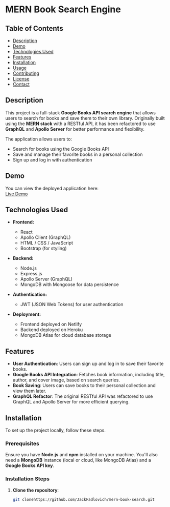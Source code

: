 # MERN Book Search Engine

## Table of Contents

- [Description](#description)
- [Demo](#demo)
- [Technologies Used](#technologies-used)
- [Features](#features)
- [Installation](#installation)
- [Usage](#usage)
- [Contributing](#contributing)
- [License](#license)
- [Contact](#contact)

## Description

This project is a full-stack **Google Books API search engine** that allows users to search for books and save them to their own library. Originally built using the **MERN stack** with a RESTful API, it has been refactored to use **GraphQL** and **Apollo Server** for better performance and flexibility.

The application allows users to:
- Search for books using the Google Books API
- Save and manage their favorite books in a personal collection
- Sign up and log in with authentication

## Demo

You can view the deployed application here:  
[Live Demo](https://mern-book-search-nqrw.onrender.com/)

## Technologies Used

- **Frontend:**
  - React
  - Apollo Client (GraphQL)
  - HTML / CSS / JavaScript
  - Bootstrap (for styling)
  
- **Backend:**
  - Node.js
  - Express.js
  - Apollo Server (GraphQL)
  - MongoDB with Mongoose for data persistence

- **Authentication:**
  - JWT (JSON Web Tokens) for user authentication

- **Deployment:**
  - Frontend deployed on Netlify
  - Backend deployed on Heroku
  - MongoDB Atlas for cloud database storage

## Features

- **User Authentication**: Users can sign up and log in to save their favorite books.
- **Google Books API Integration**: Fetches book information, including title, author, and cover image, based on search queries.
- **Book Saving**: Users can save books to their personal collection and view them later.
- **GraphQL Refactor**: The original RESTful API was refactored to use GraphQL and Apollo Server for more efficient querying.

## Installation

To set up the project locally, follow these steps.

### Prerequisites

Ensure you have **Node.js** and **npm** installed on your machine. You'll also need a **MongoDB** instance (local or cloud, like MongoDB Atlas) and a **Google Books API key**.

### Installation Steps

1. **Clone the repository**:
   ```bash
   git clonehttps://github.com/JackFadlovich/mern-book-search.git
